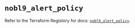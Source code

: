 # `nobl9_alert_policy`

Refer to the Terraform Registory for docs: [`nobl9_alert_policy`](https://registry.terraform.io/providers/nobl9/nobl9/0.22.0/docs/resources/alert_policy).
